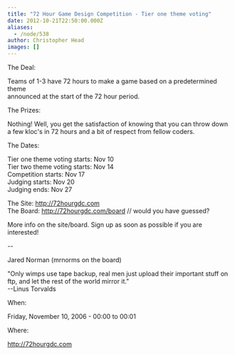 ```yaml
---
title: "72 Hour Game Design Competition - Tier one theme voting"
date: 2012-10-21T22:50:00.000Z
aliases:
  - /node/538
author: Christopher Head
images: []
---
```


The Deal:

Teams of 1-3 have 72 hours to make a game based on a predetermined theme  
announced at the start of the 72 hour period.

The Prizes:

Nothing! Well, you get the satisfaction of knowing that you can throw down  
a few kloc's in 72 hours and a bit of respect from fellow coders.

The Dates:

Tier one theme voting starts: Nov 10  
Tier two theme voting starts: Nov 14  
Competition starts: Nov 17  
Judging starts: Nov 20  
Judging ends: Nov 27

The Site: http://72hourgdc.com  
The Board: http://72hourgdc.com/board // would you have guessed?

More info on the site/board. Sign up as soon as possible if you are  
interested!

\--

Jared Norman (mrnorms on the board)

"Only wimps use tape backup, real men just upload their important stuff on  
ftp, and let the rest of the world mirror it."  
\--Linus Torvalds

When: 

Friday, November 10, 2006 - 00:00 to 00:01

Where: 

http://72hourgdc.com
